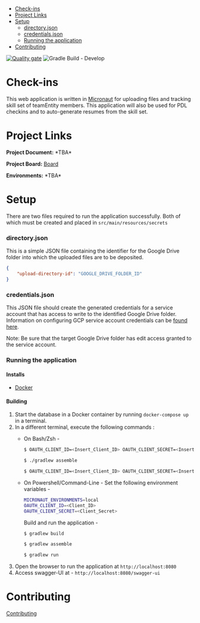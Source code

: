 <!-- TOC -->

- [Check-ins](#check-ins)
- [Project Links](#project-links)
- [Setup](#setup)
    - [directory.json](#directory-json)
    - [credentials.json](#credentials-json)
    - [Running the application](#running-the-application)
- [Contributing](#contributing)

<!-- /TOC -->
[![Quality gate](https://sonarcloud.io/api/project_badges/quality_gate?project=oci-labs_check-ins)](https://sonarcloud.io/dashboard?id=oci-labs_check-ins)
![Gradle Build - Develop](https://github.com/oci-labs/check-ins/workflows/Gradle%20Build%20-%20Develop/badge.svg)

# Check-ins
<a id="markdown-check-ins" name="check-ins"></a>
This web application is written in [Micronaut](https://micronaut.io) for uploading files and tracking skill set of teamEntity members. This application will also be used for PDL checkins and to auto-generate resumes from the skill set.

# Project Links
<a id="markdown-project-links" name="project-links"></a>
**Project Document:** \*TBA\*

**Project Board:** [Board](https://github.com/oci-labs/check-ins/projects/1)

**Environments:** \*TBA\*

# Setup
<a id="markdown-setup" name="setup"></a>
There are two files required to run the application successfully. Both of which must be created and placed in
`src/main/resources/secrets`

### directory.json
<a id="markdown-directory-json" name="directory-json"></a>
This is a simple JSON file containing the identifier for the Google Drive folder into which the uploaded files are to be deposited.

```json
{
    "upload-directory-id": "GOOGLE_DRIVE_FOLDER_ID"
}
```

### credentials.json
<a id="markdown-credentials-json" name="credentials-json"></a>
This JSON file should create the generated credentials for a service account that has access to write to the identified Google Drive folder. Information on configuring GCP service account credentials can be [found here](https://cloud.google.com/iam/docs/creating-managing-service-account-keys).

Note: Be sure that the target Google Drive folder has edit access granted to the service account.

### Running the application
<a id="markdown-running-the-application" name="running-the-application"></a>
#### Installs
- [Docker](https://docs.docker.com/get-docker/)

#### Building
1. Start the database in a Docker container by running `docker-compose up` in a terminal.
2. In a different terminal, execute the following commands : 
    * On Bash/Zsh -
        ```sh
        $ OAUTH_CLIENT_ID=<Insert_Client_ID> OAUTH_CLIENT_SECRET=<Insert_Client_Secret> MICRONAUT_ENVIRONMENTS=local ./gradlew build
        ```
        ```sh
        $ ./gradlew assemble
        ```
        ```sh
        $ OAUTH_CLIENT_ID=<Insert_Client_ID> OAUTH_CLIENT_SECRET=<Insert_Client_Secret> MICRONAUT_ENVIRONMENTS=local ./gradlew run
        ```
    
    * On Powershell/Command-Line -
        Set the following environment variables -
        ```sh
        MICRONAUT_ENVIRONMENTS=local
        OAUTH_CLIENT_ID=<Client_ID>
        OAUTH_CLIENT_SECRET=<Client_Secret>
        ```
        Build and run the application - 
        ```sh
        $ gradlew build
        ```
        ```sh
        $ gradlew assemble
        ```
        ```sh
        $ gradlew run
        ```
4. Open the browser to run the application at `http://localhost:8080`
5. Access swagger-UI at - `http://localhost:8080/swagger-ui`

# Contributing
<a id="markdown-contributing" name="contributing"></a>
[Contributing](./CONTRIBUTING.md)


